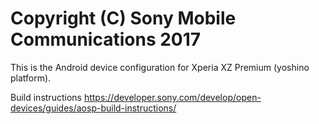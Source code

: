 Copyright (C) Sony Mobile Communications 2017
=============================================

This is the Android device configuration for Xperia XZ Premium (yoshino platform).

Build instructions
https://developer.sony.com/develop/open-devices/guides/aosp-build-instructions/
